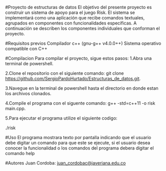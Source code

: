 #Proyecto de estructuras de datos
El objetivo del presente proyecto es construir un sistema de apoyo para el juego Risk. El sistema se implementará como una aplicación que recibe comandos textuales, agrupados en componentes con funcionalidades específicas. A continuación se describen los componentes individuales que conforman el proyecto.

#Requisitos previos
Compilador c++ (gnu-g++ v4.0.0++)
Sistema operativo compatible con C++

#Compilacion
Para compilar el proyecto, sigue estos pasos:
1.Abra una terminal de powershell.

2.Clone el repositorio con el siguiente comando: git clone 
https://github.com/SergioPardoHurtado/Estructuras_de_datos.git.

3.Navegue en la terminal de powershell hasta el directorio en donde estan los archivos clonados.

4.Compile el programa con el siguente comando: g++ -std=c++11 -o risk main.cpp.

5.Para ejecutar el programa utilize el siguiente codigo:

./risk

#Uso
El programa mostrara texto por pantalla indicando que el usuario debe digitar un comando para que este se ejecute, si el usuario desea conocer la funcionalidad o los comandos del programa debera digitar el comando help

#Autores
Juan Cordoba: juan_cordobac@javeriana.edu.co
